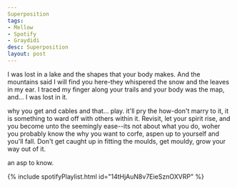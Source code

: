 ```yaml
---
Superposition
tags:
- Mellow
- Spotify
- Graydidi
desc: Superposition
layout: post
---
```


I was lost in a lake and the shapes that your body makes. And the mountains said I will find you here-they whispered the snow and the leaves in my ear. I traced my finger along your trails and your body was the map, and... I was lost in it.

<!-- more -->
why you get and cables and that... play. it'll pry the how-don't marry to it, it is something to ward off with others within it. Revisit, let your spirit rise, and you become unto the seemingly ease--its not about what you do, woher you probably know the why you want to corfe, aspen up to yourself and you'll fall. Don't get caught up in fitting the moulds, get mouldy, grow your way out of it.

an asp to know.

{% include spotifyPlaylist.html id="14tHjAuN8v7EieSznOXVRP" %}
